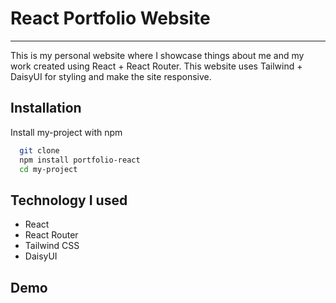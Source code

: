 # React Portfolio Website

---

This is my personal website where I showcase things about me and my work created using React + React Router. This website uses Tailwind + DaisyUI for styling and make the site responsive.

## Installation

Install my-project with npm

```bash
  git clone
  npm install portfolio-react
  cd my-project
```

## Technology I used

- React
- React Router
- Tailwind CSS
- DaisyUI

## Demo

